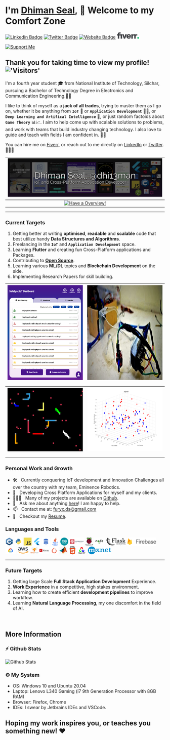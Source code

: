 # I'm [Dhiman Seal](https://github.com/dhi13man/), 👋 Welcome to my Comfort Zone

[![Linkedin Badge](https://img.shields.io/badge/-LinkedIn-0e76a8?style=flat-square&logo=Linkedin&logoColor=white)](https://linkedin.com/in/dhi13man)
[![Twitter Badge](https://img.shields.io/badge/-Twitter-00acee?style=flat-square&logo=Twitter&logoColor=white)](https://twitter.com/dhi13man)
[![Website Badge](https://img.shields.io/badge/Website-3b5998?style=flat-square&logo=google-chrome&logoColor=white)](https://www.eminencerobotics.org/)
[<img height="20" width="70" src="assets/other/fiverr_badge.jpg" alt="Fiverr Badge">](https://www.fiverr.com/share/Qdm8oR)

[![Support Me](https://img.buymeacoffee.com/button-api/?text=Support%20my%20Work!&emoji=%F0%9F%92%BB&slug=dhi13man&button_colour=FF5F5F&font_colour=ffffff&font_family=Bree&outline_colour=000000&coffee_colour=FFDD00)](https://www.buymeacoffee.com/dhi13man)

## Thank you for taking time to view my profile! &nbsp; !['Visitors'](https://visitor-badge.glitch.me/badge?page_id=dhi13man.dhi13man&style=flat-square&color=0088cc)

I'm a fourth year student 🎓 from National Institute of Technology, Silchar, pursuing a Bachelor of Technology Degree in Electronics and Communication Engineering.🔌📶

I like to think of myself as a **jack of all trades**, trying to master them as I go on, whether it be anything from **`IoT`** 🤖 or **`Application Development`** 👨‍💻, or  **`Deep Learning and Artifical Intelligence`** 🧠, or just random factoids about **`Game Theory`** 📊📈. I aim to help come up with scalable solutions to problems, and work with teams that build industry changing technology. I also love to guide and teach with fields I am confident in. 👨‍🏫

You can hire me on [Fiverr](https://www.fiverr.com/dhiman13), or reach out to me directly on [LinkedIn](https://linkedin.com/in/dhi13man) or [Twitter](https://twitter.com/dhi13man). 💬💬💬

| ![Cover Photo](assets\other\LinkedIn_cover.png) |
| :-------------: |
| [<img height="200" width="300" src="https://drive.google.com/uc?export=view&id=1qiGHchkLuIO60MiqoFrJ99nBualcWr5f" alt="Have a Overview!">](https://github.com/Dhi13man/CV-HandGestureControl) |

---

### Current Targets

1. Getting better at writing **optimised**, **readable** and **scalable** code that best utilize handy **Data Structures and Algorithms**.
2. Freelancing in the **`IoT`** and **`Application Development`** space.
3. Learning **Flutter** and creating fun Cross-Platform applications and Packages.
4. Contributing to **[Open Source](https://github.com/Dhi13man?tab=repositories)**.
5. Learning various **ML/DL** topics and **Blockchain Development** on the side.
6. Implementing Research Papers for skill building.

| [<img height="300" width="300" src="assets/demos/demo_safesync.png" alt="SafeSync IoT Dashboard: A full-fledged Employee Management and Workspace Health and Safety ensuring Solution">](https://github.com/Dhi13man/SafeSyncIoT) | [<img height="300" width="300" src="assets/demos/infrawake.jpg" alt="InfrAwake: IoT Driver Safety Solution">](https://www.eminencerobotics.org/) |
| :-------------: | :-------------: |

| [<img height="200" width="300" src="assets/demos/demo_snake.png" alt="A brute force-ish Automatic Snake Game Algorithm">](https://github.com/Dhi13man/SnakeGameAlgo) | [<img height="200" width="300" src="assets/demos/demo_3DES.png" alt="3D Electrostatics Simulator">](https://github.com/Dhi13man/3Dimensional-Electrostatics-Simulation) |
| :-------------: | :-------------: |

---

### Personal Work and  Growth

- 🛠 &nbsp; Currently conquering IoT development and Innovation Challenges all over the country with my team, Eminence Robotics.
- 🚀 &nbsp; Developing Cross Platform Applications for myself and my clients.
- 👨🏻‍💻 &nbsp; Many of my projects are available on [Github](https://github.com/Dhi13man?tab=repositories).
- 💬 &nbsp; Ask me about anything [here](https://github.com/Dhi13man/dhi13man/issues/1)! I am happy to help.
- 📫 &nbsp; Contact me at: furyx.ds@gmail.com
- 📝 &nbsp; Checkout my [Resume](https://drive.google.com/file/d/17TrMgHoc7ZR2nsKijzk4slW5lATGI5AN/view?usp=sharing).

### Languages and Tools

[<code><img height="25" src="https://raw.githubusercontent.com/github/explore/80688e429a7d4ef2fca1e82350fe8e3517d3494d/topics/cpp/cpp.png" alt="cpp"></code>](https://www.cplusplus.com)
[<code><img height="25" src="https://raw.githubusercontent.com/github/explore/80688e429a7d4ef2fca1e82350fe8e3517d3494d/topics/python/python.png" alt="python"></code>](https://www.python.org)
[<code><img height="25" src="https://raw.githubusercontent.com/github/explore/80688e429a7d4ef2fca1e82350fe8e3517d3494d/topics/javascript/javascript.png" alt="javascript"></code>](https://www.javascript.com)
[<code><img height="25" src="assets/icons/ico_flutter.jpg" alt="flutter"></code>](https://flutter.dev)
[<code><img height="25" src="https://raw.githubusercontent.com/github/explore/80688e429a7d4ef2fca1e82350fe8e3517d3494d/topics/sql/sql.png" alt="sql"></code>](https://www.mysql.com)
[<code><img height="25" src="assets/icons/ico_java.jpg" alt="java"></code>](https://www.java.com)
[<code><img height="25" src="assets/icons/ico_arduino.jpg" alt="Arduino"></code>](https://www.arduino.cc)
[<code><img height="25" src="assets/icons/ico_esp.jpg" alt="ESPressif Boards"></code>](https://www.espressif.com/)
[<code><img height="25" src="assets/icons/ico_raspberrypi.jpg" alt="Raspberry Pi"></code>](https://www.raspberrypi.org/)
[<code><img height="25" src="assets/icons/ico_nodejs.jpg" alt="NodeJS"></code>](https://nodejs.org/en/)
[<code><img height="25" src="assets/icons/ico_flask.jpg" alt="Flask"></code>](https://flask.palletsprojects.com/)
[<code><img height="25" src="assets/icons/ico_firebase.jpg" alt="Firebase"></code>](https://firebase.google.com/)
[<code><img height="25" src="assets/icons/ico_googlecloud.jpg" alt="Google Cloud"></code>](https://cloud.google.com/)
[<code><img height="25" src="assets/icons/ico_aws.jpg" alt="Amazon Web Services"></code>](https://aws.amazon.com)
[<code><img height="25" src="assets/icons/ico_tf.jpg" alt="tensorflow+keras"></code>](https://www.tensorflow.org)
[<code><img height="25" src="assets/icons/ico_pytorch.jpg" alt="pytorch"></code>](https://pytorch.org)
[<code><img height="25" src="assets/icons/ico_matlab.jpg" alt="MATLAB"></code>](https://www.mathworks.com/products/matlab.html)
[<code><img height="25" src="assets/icons/ico_html.jpg" alt="html5"></code>](https://html.com)
[<code><img height="25" src="assets/icons/ico_opencv.jpg" alt="OpenCV"></code>](https://opencv.org)
[<code><img height="25" src="assets/icons/ico_mxnet.jpg" alt="Apache MXNet"></code>](https://mxnet.apache.org)

---

### Future Targets

1. Getting large Scale **Full Stack Application Development** Experience.
2. **Work Experience** in a competitive, high stakes environment.
3. Learning how to create efficient **development pipelines** to improve workflow.
4. Learning **Natural Language Processing**, my one discomfort in the field of AI.
<br>

## More Information

### ⚡ Github Stats

![Github Stats](https://github-readme-stats.vercel.app/api?username=dhi13man&show_icons=true&hide_border=true)

### ⚙️ My System

- OS: Windows 10 and Ubuntu 20.04
- Laptop: Lenovo L340 Gaming (i7 9th Generation Processor with 8GB RAM)
- Browser: Firefox, Chrome
- IDEs: I swear by Jetbrains IDEs and VSCode.

## Hoping my work inspires you, or teaches you something new! ❤️
